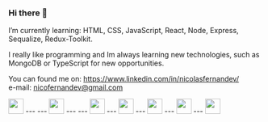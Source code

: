 ### Hi there 👋

I’m currently learning: HTML, CSS, JavaScript, React, Node, Express, Sequalize, Redux-Toolkit.


I really like programming and Im always learning new technologies, such as MongoDB or TypeScript for new opportunities.

You can found me on: 
https://www.linkedin.com/in/nicolasfernandev/ <br>
e-mail: nicofernandev@gmail.com


 
<img src="https://cdn.jsdelivr.net/gh/devicons/devicon/icons/javascript/javascript-original.svg"  height = 30px width = 30px/>
--- 
---  <img src="https://cdn.jsdelivr.net/gh/devicons/devicon/icons/typescript/typescript-original.svg"  height = 30px width = 30px /> 
--- 
--- <img src="https://cdn.jsdelivr.net/gh/devicons/devicon/icons/nodejs/nodejs-original.svg" height = 30px width = 30px />
--- 
<img src="https://cdn.jsdelivr.net/gh/devicons/devicon/icons/react/react-original.svg" height = 30px width = 30px />
--- 
<img src="https://cdn.jsdelivr.net/gh/devicons/devicon/icons/mongodb/mongodb-original.svg" height = 30px width = 30px />
--- 
<img src="https://cdn.jsdelivr.net/gh/devicons/devicon/icons/postgresql/postgresql-original.svg" height = 30px width = 30px />
--- 
<img src="https://cdn.jsdelivr.net/gh/devicons/devicon/icons/express/express-original.svg" height = 30px width = 30px />

<!--

-->
